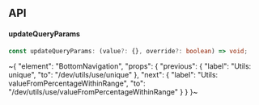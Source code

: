 

## API

#### updateQueryParams

```ts
const updateQueryParams: (value?: {}, override?: boolean) => void;
```


~{
  "element": "BottomNavigation",
  "props": {
    "previous": {
      "label": "Utils: unique",
      "to": "/dev/utils/use/unique"
    },
    "next": {
      "label": "Utils: valueFromPercentageWithinRange",
      "to": "/dev/utils/use/valueFromPercentageWithinRange"
    }
  }
}~
